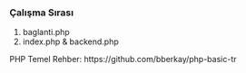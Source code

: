 <h3>Çalışma Sırası</h3>
<ol>
  <li>baglanti.php</li>
  <li>index.php & backend.php</li>
</ol>

<p>PHP Temel Rehber: https://github.com/bberkay/php-basic-tr</p>
